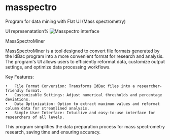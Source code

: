 # masspectro
Program for data mining with Flat UI (Mass spectrometry)


UI represenatation%
![Masspectro interface](https://github.com/user-attachments/assets/02414532-188d-4a0f-9f12-c9ce19f72f1a)

MassSpectroMiner

MassSpectroMiner is a tool designed to convert file formats generated by the IdBac program into a more convenient format for research and analysis. The program's UI allows users to efficiently reformat data, customize output settings, and optimize data processing workflows.

Key Features:

	•	File Format Conversion: Transforms IdBac files into a researcher-friendly format.
	•	Customizable Settings: Adjust numerical thresholds and percentage deviations.
	•	Data Optimization: Option to extract maximum values and reformat column data for streamlined analysis.
	•	Simple User Interface: Intuitive and easy-to-use interface for researchers of all levels.

This program simplifies the data preparation process for mass spectrometry research, saving time and ensuring accuracy.
